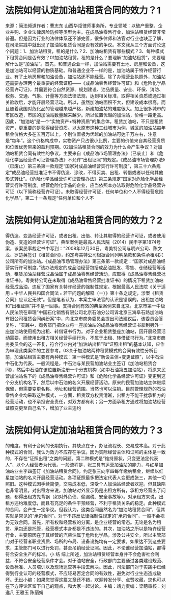 # 法院如何认定加油站租赁合同的效力？1

来源：简法频道作者：曹志东 山西华炬律师事务所，专业领域：以破产重整、企业并购、企业法律风险防控等类型为主。在成品油零售行业，加油站租赁经营非常普遍。但是因为行业的法律体系还不够完善，很多律师和法官对行业也缺乏了解，在司法实践中就出现了加油站租赁合同是否有效的争议。本文我从三个方面讨论这个问题：1、加油站租赁，租的是什么？2、加油站租赁有哪些模式？3、每种模式下租赁合同是否有效？01加油站租赁，租的是什么？要理解“加油站租赁”，先要理解什么是“加油站”。首先，和普通企业一样，加油站需要有土地、房屋和设备，这是加油站可以经营的物质基础。和普通企业不一样的是，加油站属于特许经营行业。有了土地房屋和加油设备，加油站还不能经营。除了办理营业执照外，加油站还需要办理两个最重要的经营证照——《成品油零售经营许可证》和《危险化学品经营许可证》，并需要符合自然资源、规划建设、油品质量、安全、环保、消防、税务、交通、气象、计量等方面法律法规，达到相关标准，取得相关资质或通过相关验收后，才能开展经营活动。所以，虽然加油站面积不大，但建设成本很高。而且随着我国对危化品的管理越来越严格，新建加油站的难度很大。加上很多城市的市区改造，市区的加油站数量越来越少。所以位置优越的加油站，价格一路走高。因此，“加油站”是一个“实物资产+特种资质”的集合体。租赁加油站，不只是租赁资产，更重要的是获得经营资质。以太原市这种三线城市为例，城区的加油站每年租金价格大多在五百万以上，个别位置极为优越的加油站可达千万左右，注意是“每年”。这个价格构成中，实物资产只占很小比例，主要的价值来自其经营资质和位置优势带来的盈利预期。02加油站租赁合同的效力为什么会产生争议？对加油站租赁合同有效性的争议，主要来自《成品油市场管理办法》（已废止）和《危险化学品经营许可证管理办法》不允许“出租证照”的规定。《成品油市场管理办法》（已废止）第三条第一款规定“国家对成品油经营实行许可制度”，第三十六条规定“成品油经营批准证书不得伪造、涂改，不得买卖、出租、转借或者以任何其他形式转让”。《危险化学品经营许可证管理办法》第三条规定“国家对危险化学品经营实行许可制度。经营危险化学品的企业，应当依照本办法取得危险化学品经营许可证（以下简称经营许可证）。未取得经营许可证，任何单位和个人不得经营危险化学品”，第二十一条规定“任何单位和个人不

# 法院如何认定加油站租赁合同的效力？2

得伪造、变造经营许可证，或者出租、出借、转让其取得的经营许可证，或者使用伪造、变造的经营许可证”。典型案例是最高人民法院（2014）民申字第1874号案，该案民事裁定书中写到：“2008年12月30日，粤美特公司与明兴公司、陈文龙、罗楚英签订《租赁合同》，约定粤美特公司根据合同列明条款和条件承租明兴公司所有的加油站。《成品油市场管理办法》第三条第一款规定：“国家对成品油经营实行许可制度。”该办法规定的成品油经营包括成品油批发、零售、仓储经营等活动，租赁加油站经营成品油属于成品油零售经营活动，应取得《成品油零售经营批准证书》。粤美特公司在未取得《成品油零售经营批准证书》的情况下租赁加油站经营成品油，违反了国家有关特许经营的强制性规定。根据最高人民法院《关于适用﹤中华人民共和国合同法﹥若干问题的解释（一）》第十条之规定，涉案《租赁合同》应认定无效”。但是笔者认为，本案主审法官的认识是错误的。出租加油站和“出租证照”并不是一回事。支持合同有效的典型案例来自北京。北京市第一中级人民法院在审理“中国石化销售有限公司北京石油分公司诉北京三海阜石路加油站有限公司租赁合同纠纷案”中，向北京市商务委员会提出司法建议后，该委员会答复称，“实践中，商务部门把企业将一座加油站的成品油零售经营证书拿到另外一座加油站使用视为出租、转借证书行为。对于企业租赁整座加油站，因开展经营活动需要，而使用出租方相关经营手续行为，不属于出租、转借证书行为。”北京市商务委员会的这一答复，符合行业内对“加油站出租”和“证照出租”的基本认知，应作为审理此类案件的主要参考。03关于加油站两种租赁模式的合同有效性分析目前，加油站租赁主要有两种模式：第一种模式是“新设主体+变更证照”，以中石油中石化为代表。一般流程是，中石油与某民营加油站业主签订《加油站租赁合同》，然后中石油在该位置新注册一个分支机构（如中石油第五加油站），将原来民营加油站名下的《成品油零售经营许可证》和《危险化学品经营许可证》变更到这个分支机构名下，然后以中石油的名义开展经营活动。原来的民营加油站主体继续保留，但需要变更名称、地址和经营范围。当然也可以注销。目前管理规范的石油零售企业均采取这种模式，一方面，租赁双方权责清晰，出租方不能干扰承租方的经营活动，也不承担安全责任，对双方都有利；另一方面承租方通过将加油站经营证照变更至自己名下，增加了业主违约

# 法院如何认定加油站租赁合同的效力？3

的难度，有利于合同的长期执行。其缺点在于，办证流程长、交易成本高。对于此种模式的合同，我认为效力不应存在争议。因为实际经营主体和证照的主体是一致的，不存在“证照出租”之类的问题。第二种模式是“维持原状，只变更法定代表人”，以个人经营者为代表。一般流程是，张三具有运营加油站的能力，与红星加油站业主李四签订《加油站租赁合同》，约定张三向李四每年缴纳租金，继续以红星加油站的名义开展经营活动。各项证照最多把法定代表人变更成张三，其他一切照旧。这种模式因手续简便，交易成本低，深受个人加油站经营者欢迎。但其缺陷也非常明显。对出租方来说，加油站对外显示仍是出租方所有，承租方经营出了问题，都得出租方先背锅（如对外负债、偷漏税、安全事故等）。对承租方来说，出租方违约难度低，而且有充足的条件干预经营，不利于租赁关系的稳定。此种模式的合同，会产生一定争议。但我认为，这类合同虽然名为“加油站租赁合同”，但其实就是常见的“承包合同”。对于不违反法律强制性规定的“承包合同”，一般不会视为无效合同。首先，所有权和经营权的分离，是企业经营的常态。无论是名为租赁、承包还是托管，经营模式本身都是不违法的。其次，加油站之所以是特许经营行业，主要原因在于其经营的汽柴油属于危险化学品，涉及公共安全，所以主管部门对于经营者职业资质、场所的布局、设备设施均有一定要求。如果达不到这些要求，主管部门可以进行处罚，甚至吊销经营证照。因此，不论谁经营加油站，都得符合安全生产的标准。小 结 综上所述，加油站租赁经营本身并不会危害社会利益，不符合安全经营条件才会。对于油站安全，行政部门主要通过各类建设规范、设备标准、人员培训以及现场巡查等手段去解决。因此，司法部门对于实践中已经得到行业认可的经营模式，不应轻易否定合同的有效性，避免对行业生态造成破坏。无讼小编：如果您觉得这篇文章还不错，欢迎转发分享、点赞收藏，您也可以在下方评论区留下自己的观点，和大家一起讨论。主编：靖力责编：梁萌审核：刘逸凡 王雅玉 陈丽娟

